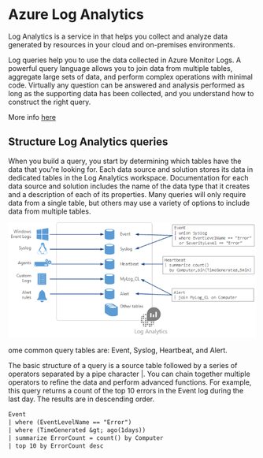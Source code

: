 # Azure Log Analytics

Log Analytics is a service in that helps you collect and analyze data generated by resources in your cloud and on-premises environments.

Log queries help you to use the data collected in Azure Monitor Logs. A powerful query language allows you to join data from multiple tables, aggregate large sets of data, and perform complex operations with minimal code. Virtually any question can be answered and analysis performed as long as the supporting data has been collected, and you understand how to construct the right query.

More info [here](https://docs.microsoft.com/en-gb/learn/modules/configure-log-analytics/6-visualize-data)

## Structure Log Analytics queries

When you build a query, you start by determining which tables have the data that you're looking for. Each data source and solution stores its data in dedicated tables in the Log Analytics workspace. Documentation for each data source and solution includes the name of the data type that it creates and a description of each of its properties. Many queries will only require data from a single table, but others may use a variety of options to include data from multiple tables.

![query-tables](img/query-tables.png)

ome common query tables are: Event, Syslog, Heartbeat, and Alert.

The basic structure of a query is a source table followed by a series of operators separated by a pipe character |. You can chain together multiple operators to refine the data and perform advanced functions. For example, this query returns a count of the top 10 errors in the Event log during the last day. The results are in descending order.

```kusto
Event
| where (EventLevelName == "Error")
| where (TimeGenerated &gt; ago(1days))
| summarize ErrorCount = count() by Computer
| top 10 by ErrorCount desc
```
